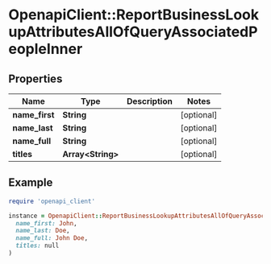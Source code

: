 # OpenapiClient::ReportBusinessLookupAttributesAllOfQueryAssociatedPeopleInner

## Properties

| Name | Type | Description | Notes |
| ---- | ---- | ----------- | ----- |
| **name_first** | **String** |  | [optional] |
| **name_last** | **String** |  | [optional] |
| **name_full** | **String** |  | [optional] |
| **titles** | **Array&lt;String&gt;** |  | [optional] |

## Example

```ruby
require 'openapi_client'

instance = OpenapiClient::ReportBusinessLookupAttributesAllOfQueryAssociatedPeopleInner.new(
  name_first: John,
  name_last: Doe,
  name_full: John Doe,
  titles: null
)
```

